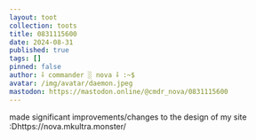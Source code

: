 ```yaml
---
layout: toot
collection: toots
title: 0831115600
date: 2024-08-31
published: true
tags: []
pinned: false
author: ⸸ commander ░ nova ⸸ :~$
avatar: /img/avatar/daemon.jpeg
mastodon: https://mastodon.online/@cmdr_nova/0831115600
---
```


made significant improvements/changes to the design of my site :Dhttps://nova.mkultra.monster/
